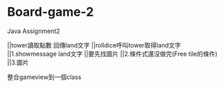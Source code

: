 # Board-game-2
Java Assignment2

||tower讀取點數 回傳land文字
||rolldice呼叫tower取得land文字
||1.showmessage land文字
||要先找圖片
||2.條件式還沒做完(Free tile的條件)
||3.圖片


整合gameview到一個class